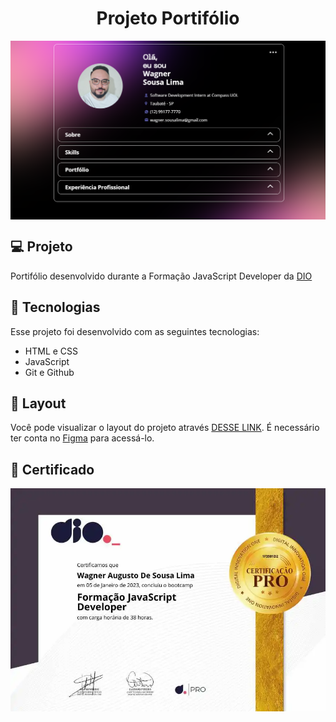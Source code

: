 <h1 align="center"> Projeto Portifólio </h1>
<img align="center" alt=banner-principal src="/assets/img/pp.png">


<br>

## 💻 Projeto

Portifólio desenvolvido durante a Formação JavaScript Developer da [DIO](https://web.dio.me/track/formacao-javascript-developer)

## 🚀 Tecnologias

Esse projeto foi desenvolvido com as seguintes tecnologias:

- HTML e CSS
- JavaScript
- Git e Github

## 🔖 Layout

Você pode visualizar o layout do projeto através [DESSE LINK](https://www.figma.com/file/g6zA6klLrCWZAp76tzoVJZ/Portfolio---EDUCATION?node-id=0%3A1&t=0rCNNB8z4KzG1jht-0). É necessário ter conta no [Figma](https://figma.com) para acessá-lo.


## :memo: Certificado

 ![certificado](certificado.png)

